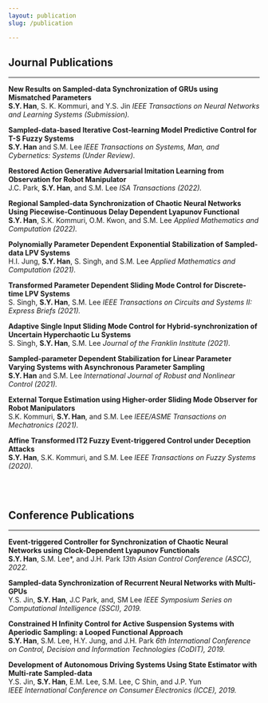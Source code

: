 ```yaml
---
layout: publication
slug: /publication

---
```


## Journal Publications
___
**New Results on Sampled-data Synchronization of GRUs using Mismatched Parameters**  
<strong>S.Y. Han</strong>, S. K. Kommuri, and Y.S. Jin
*IEEE Transactions on Neural Networks and Learning Systems (Submission).*

**Sampled-data-based Iterative Cost-learning Model Predictive Control for T-S Fuzzy Systems**  
<strong>S.Y. Han</strong> and S.M. Lee
*IEEE Transactions on Systems, Man, and Cybernetics: Systems (Under Review).*

**Restored Action Generative Adversarial Imitation Learning from Observation for Robot Manipulator**  
J.C. Park, <strong>S.Y. Han</strong>, and S.M. Lee
*ISA Transactions (2022).*

**Regional Sampled-data Synchronization of Chaotic Neural Networks Using Piecewise-Continuous Delay Dependent Lyapunov Functional**  
<strong>S.Y. Han</strong>, S.K. Kommuri, O.M. Kwon, and S.M. Lee
*Applied Mathematics and Computation (2022).*

**Polynomially Parameter Dependent Exponential Stabilization of Sampled-data LPV Systems**  
H.I. Jung, <strong>S.Y. Han</strong>, S. Singh, and S.M. Lee
*Applied Mathematics and Computation (2021).*

**Transformed Parameter Dependent Sliding Mode Control for Discrete-time LPV Systems**  
S. Singh, <strong>S.Y. Han</strong>, S.M. Lee
*IEEE Transactions on Circuits and Systems II: Express Briefs (2021).*

**Adaptive Single Input Sliding Mode Control for Hybrid-synchronization of Uncertain Hyperchaotic Lu Systems**  
S. Singh, <strong>S.Y. Han</strong>, S.M. Lee
*Journal of the Franklin Institute (2021).*

**Sampled-parameter Dependent Stabilization for Linear Parameter Varying Systems with Asynchronous Parameter Sampling**  
<strong>S.Y. Han</strong> and S.M. Lee
*International Journal of Robust and Nonlinear Control (2021).*

**External Torque Estimation using Higher-order Sliding Mode Observer for Robot Manipulators**  
S.K. Kommuri, <strong>S.Y. Han</strong>, and S.M. Lee
*IEEE/ASME Transactions on Mechatronics (2021).*

**Affine Transformed IT2 Fuzzy Event-triggered Control under Deception Attacks**  
<strong>S.Y. Han</strong>, S.K. Kommuri, and S.M. Lee
*IEEE Transactions on Fuzzy Systems (2020).*

<br />
<br />

## Conference Publications
___
**Event-triggered Controller for Synchronization of Chaotic Neural Networks using Clock-Dependent Lyapunov Functionals**  
<strong>S.Y. Han</strong>, S.M. Lee*, and J.H. Park
*13th Asian Control Conference (ASCC), 2022.*

**Sampled-data Synchronization of Recurrent Neural Networks with Multi-GPUs**  
Y.S. Jin, <strong>S.Y. Han</strong>, J.C Park, and, SM Lee
*IEEE Symposium Series on Computational Intelligence (SSCI), 2019.*

**Constrained H Infinity Control for Active Suspension Systems with Aperiodic Sampling: a Looped Functional Approach**  
<strong>S.Y. Han</strong>, S.M. Lee, H.Y. Jung, and J.H. Park
*6th International Conference on Control, Decision and Information Technologies (CoDIT), 2019.*

**Development of Autonomous Driving Systems Using State Estimator with Multi-rate Sampled-data**  
Y.S. Jin, <strong>S.Y. Han</strong>, E.M. Lee, S.M. Lee, C Shin, and J.P. Yun  
*IEEE International Conference on Consumer Electronics (ICCE), 2019.*

<br />
<br />
